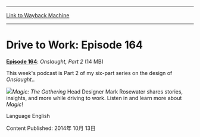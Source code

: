 
---
[Link to Wayback Machine](https://web.archive.org/web/20141208042206/http://magic.wizards.com/en/articles/podcasts/287161)

[_metadata_:description]:- "Episode 164: Onslaught, Part 2 (14 MB) This week's podcast is Part 2 of my six-part series on the design of Onslaught.. Magic: The Gathering Head Designer Mark Rosewater shares stories, insights, and more while driving to work. Listen in and learn more about Magic!"
[_metadata_:generator]:- "Drupal 7 (http://drupal.org)"
[_metadata_:node]:- "287161"
[_metadata_:source]:- "div-main"
[_metadata_:title]:- "Drive to Work: Episode 164"
[_metadata_:wayback_capture_timestamp]:- "2014-12-08 04:22:06"
[_metadata_:wayback_raw_url]:- "https://web.archive.org/web/20141208042206id_/http://magic.wizards.com/en/articles/podcasts/287161"
[_metadata_:wayback_url]:- "http://magic.wizards.com/en/articles/podcasts/287161"
---





Drive to Work: Episode 164
==========================


 







[**Episode 164**](http://media.wizards.com/2014/podcasts/magic/drivetowork164_onslaughtpart2.mp3): *Onslaught, Part 2* (14 MB)


This week's podcast is Part 2 of my six-part series on the design of *Onslaught*..


![](https://media.magic.wizards.com/image_legacy_migration/magic/images/mtgcom/authorpics/authorpic_markrosewater.jpg)*Magic: The Gathering* Head Designer Mark Rosewater shares stories, insights, and more while driving to work. Listen in and learn more about *Magic*!



Language 
 English

Content Published: 2014年 10月 13日  

 
  

  







